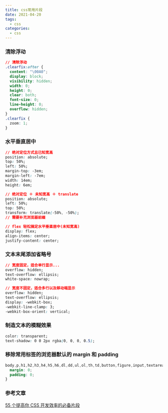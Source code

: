 ```yaml
---
title: css常用片段
date: 2021-04-20
tags:
  - css
categories:
  - css
---
```


### 清除浮动

```css
// 清除浮动
.clearfix:after {
  content: "\00A0";
  display: block;
  visibility: hidden;
  width: 0;
  height: 0;
  clear: both;
  font-size: 0;
  line-height: 0;
  overflow: hidden;
}
.clearfix {
  zoom: 1;
}
```

### 水平垂直居中

```css
// 绝对定位方式且已知宽高
position: absolute;
top: 50%;
left: 50%;
margin-top: -3em;
margin-left: -7em;
width: 14em;
height: 6em;

// 绝对定位 ＋ 未知宽高 ＋ translate
position: absolute;
left: 50%;
top: 50%;
transform: translate(-50%, -50%);
// 需要补充浏览器前缀

// flex 轻松搞定水平垂直居中(未知宽高)
display: flex;
align-items: center;
justify-content: center;
```

### 文本末尾添加省略号

```css
// 宽度固定，适合单行显示...
overflow: hidden;
text-overflow: ellipsis;
white-space: nowrap;

// 宽度不固定，适合多行以及移动端显示
overflow: hidden;
text-overflow: ellipsis;
display: -webkit-box;
-webkit-line-clamp: 3;
-webkit-box-orient: vertical;
```

### 制造文本的模糊效果

```css
color: transparent;
text-shadow: 0 0 2px rgba(0, 0, 0, 0.5);
```

### 移除常用标签的浏览器默认的 margin 和 padding

```css
body,p,h1,h2,h3,h4,h5,h6,dl,dd,ul,ol,th,td,button,figure,input,textarea,form {
  margin: 0;
  padding: 0;
}
```

### 参考文章

[55 个提高你 CSS 开发效率的必备片段](https://zhuanlan.zhihu.com/p/118436424)